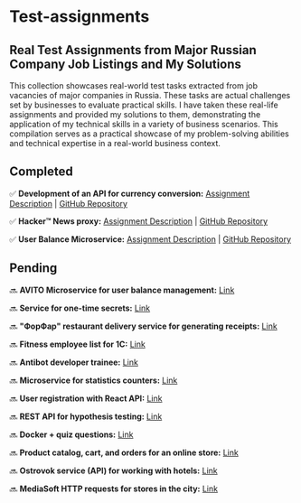 # Test-assignments

## Real Test Assignments from Major Russian Company Job Listings and My Solutions

This collection showcases real-world test tasks extracted from job vacancies of major companies in Russia. These tasks are actual challenges set by businesses to evaluate practical skills. I have taken these real-life assignments and provided my solutions to them, demonstrating the application of my technical skills in a variety of business scenarios. This compilation serves as a practical showcase of my problem-solving abilities and technical expertise in a real-world business context.

## Completed

✅ **Development of an API for currency conversion:** [Assignment Description](https://docs.google.com/document/d/190wtDNCDUX826L_Tr0x_PsYNaxhBSBcdtbp7YSasYVQ/edit) | [GitHub Repository](https://github.com/NikGor/currency-converter)

✅ **Hacker™ News proxy:** [Assignment Description](https://github.com/ivelum/job/blob/master/challenges/python.md) | [GitHub Repository](https://github.com/NikGor/NewsProxy)

✅ **User Balance Microservice:** [Assignment Description](https://github.com/avito-tech/internship_backend_2022) | [GitHub Repository](https://github.com/NikGor/user-balance-microservice)

## Pending

🔜 **AVITO Microservice for user balance management:** [Link](https://github.com/[your-link])

🔜 **Service for one-time secrets:** [Link](https://github.com/[your-link])

🔜 **"ФорФар" restaurant delivery service for generating receipts:** [Link](https://github.com/[your-link])

🔜 **Fitness employee list for 1C:** [Link](https://github.com/[your-link])

🔜 **Antibot developer trainee:** [Link](https://github.com/[your-link])

🔜 **Microservice for statistics counters:** [Link](https://github.com/[your-link])



🔜 **User registration with React API:** [Link](https://github.com/[your-link])

🔜 **REST API for hypothesis testing:** [Link](https://github.com/[your-link])

🔜 **Docker + quiz questions:** [Link](https://github.com/[your-link])

🔜 **Product catalog, cart, and orders for an online store:** [Link](https://github.com/[your-link])

🔜 **Ostrovok service (API) for working with hotels:** [Link](https://github.com/[your-link])

🔜 **MediaSoft HTTP requests for stores in the city:** [Link](https://github.com/[your-link])


